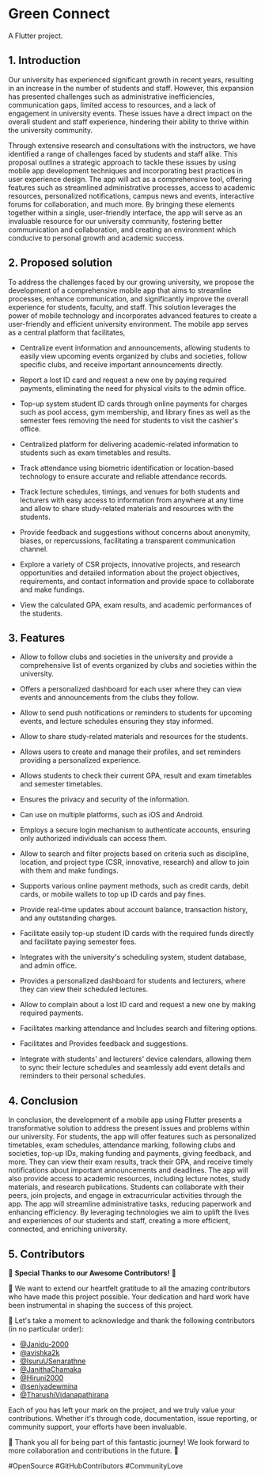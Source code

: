 # Green Connect

A Flutter project.

## 1. Introduction

Our university has experienced significant growth in recent years, resulting in an increase in the number of students and staff. However, this expansion has presented challenges such as administrative inefficiencies, communication gaps, limited access to resources, and a lack of engagement in university events. These issues have a direct impact on the overall student and staff experience, hindering their ability to thrive within the university community. 

Through extensive research and consultations with the instructors, we have identified a range of challenges faced by students and staff alike. This proposal outlines a strategic approach to tackle these issues by using mobile app development techniques and incorporating best practices in user experience design. The app will act as a comprehensive tool, offering features such as streamlined administrative processes, access to academic resources, personalized notifications, campus news and events, interactive forums for collaboration, and much more. By bringing these elements together within a single, user-friendly interface, the app will serve as an invaluable resource for our university community, fostering better communication and collaboration, and creating an environment which conducive to personal growth and academic success.


## 2.	Proposed solution

To address the challenges faced by our growing university, we propose the development of a comprehensive mobile app that aims to streamline processes, enhance communication, and significantly improve the overall experience for students, faculty, and staff. This solution leverages the power of mobile technology and incorporates advanced features to create a user-friendly and efficient university environment. The mobile app serves as a central platform that facilitates,

- Centralize event information and announcements, allowing students to easily view upcoming events organized by clubs and societies, follow specific clubs, and receive important announcements directly.

-	Report a lost ID card and request a new one by paying required payments, eliminating the need for physical visits to the admin office.

-	Top-up system student ID cards through online payments for charges such as pool access, gym membership, and library fines as well as the semester fees removing the need for students to visit the cashier's office.

-	Centralized platform for delivering academic-related information to students such as exam timetables and results.

-	Track attendance using biometric identification or location-based technology to ensure accurate and reliable attendance records.

-	Track lecture schedules, timings, and venues for both students and lecturers with easy access to information from anywhere at any time and allow to share study-related materials and resources with the students.

-	Provide feedback and suggestions without concerns about anonymity, biases, or repercussions, facilitating a transparent communication channel.

-	Explore a variety of CSR projects, innovative projects, and research opportunities and detailed information about the project objectives, requirements, and contact information and provide space to collaborate and make fundings. 

-	View the calculated GPA, exam results, and academic performances of the students.

## 3. Features

-	Allow to follow clubs and societies in the university and provide a comprehensive list of events organized by clubs and societies within the university.
  
-	Offers a personalized dashboard for each user where they can view events and announcements from the clubs they follow.
  
-	Allow to send push notifications or reminders to students for upcoming events, and lecture schedules ensuring they stay informed.
-	Allow to share study-related materials and resources for the students.
-	Allows users to create and manage their profiles, and set reminders providing a personalized experience.
-	Allows students to check their current GPA, result and exam timetables and semester timetables.
-	Ensures the privacy and security of the information.
-	Can use on multiple platforms, such as iOS and Android.
-	Employs a secure login mechanism to authenticate accounts, ensuring only authorized individuals can access them.
-	Allow to search and filter projects based on criteria such as discipline, location, and project type (CSR, innovative, research) and allow to join with them and make fundings.
-	Supports various online payment methods, such as credit cards, debit cards, or mobile wallets to top up ID cards and pay fines.
-	Provide real-time updates about account balance, transaction history, and any outstanding charges.
-	Facilitate easily top-up student ID cards with the required funds directly and facilitate paying semester fees.
-	Integrates with the university's scheduling system, student database, and admin office.
-	Provides a personalized dashboard for students and lecturers, where they can view their scheduled lectures.
-	Allow to complain about a lost ID card and request a new one by making required payments.
-	Facilitates marking attendance and Includes search and filtering options.
-	Facilitates and Provides feedback and suggestions.
-	Integrate with students' and lecturers' device calendars, allowing them to sync their lecture schedules and seamlessly add event details and reminders to their personal schedules.


## 4.	Conclusion

In conclusion, the development of a mobile app using Flutter presents a transformative solution to address the present issues and problems within our university. For students, the app will offer features such as personalized timetables, exam schedules, attendance marking, following clubs and societies, top-up IDs, making funding and payments, giving feedback, and more. They can view their exam results, track their GPA, and receive timely notifications about important announcements and deadlines. The app will also provide access to academic resources, including lecture notes, study materials, and research publications. Students can collaborate with their peers, join projects, and engage in extracurricular activities through the app. The app will streamline administrative tasks, reducing paperwork and enhancing efficiency. By leveraging technologies we aim to uplift the lives and experiences of our students and staff, creating a more efficient, connected, and enriching university.


## 5. Contributors

🎉 **Special Thanks to our Awesome Contributors!** 🎉

🙏 We want to extend our heartfelt gratitude to all the amazing contributors who have made this project possible. Your dedication and hard work have been instrumental in shaping the success of this project.

👏 Let's take a moment to acknowledge and thank the following contributors (in no particular order):

- [@Janidu-2000](https://github.com/Janidu-2000)
- [@avishka2k](https://github.com/avishka2k)
- [@IsuruUSenarathne](https://github.com/IsuruUSenarathne)
- [@JanithaChamaka](https://github.com/JanithaChamaka)
- [@Hiruni2000](https://github.com/Hiruni2000)
- [@seniyadewmina](https://github.com/seniyadewmina)
- [@TharushiVidanapathirana](https://github.com/TharushiVidanapathirana)



Each of you has left your mark on the project, and we truly value your contributions. Whether it's through code, documentation, issue reporting, or community support, your efforts have been invaluable.

🌟 Thank you all for being part of this fantastic journey! We look forward to more collaboration and contributions in the future. 🌟

#OpenSource #GitHubContributors #CommunityLove



